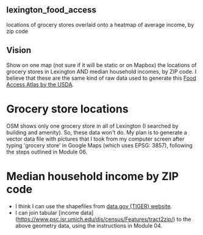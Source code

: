 ## lexington_food_access
locations of grocery stores overlaid onto a heatmap of average income, by zip code

## Vision
Show on one map (not sure if it will be static or on Mapbox) the locations of grocery stores in Lexington AND median household incomes, by ZIP code.
I believe that these are the same kind of raw data used to generate this [Food Access Atlas by the USDA](https://www.ers.usda.gov/data-products/food-access-research-atlas/go-to-the-atlas/).

# Grocery store locations
OSM shows only one grocery store in all of Lexington (I searched by building and amenity). So, these data won't do. My plan is to generate a vector data file with pictures that I took from my computer screen after typing 'grocery store' in Google Maps (which uses EPSG: 3857), following the steps outlined in Module 06.

# Median household income by ZIP code
 - I think I can use the shapefiles from [data.gov (TIGER) website](https://catalog.data.gov/dataset/tiger-line-shapefile-2019-2010-nation-u-s-2010-census-5-digit-zip-code-tabulation-area-zcta5-na).
 - I can join tabular [income data] (https://www.psc.isr.umich.edu/dis/census/Features/tract2zip/) to the above geometry data, using the instructions in Module 04.